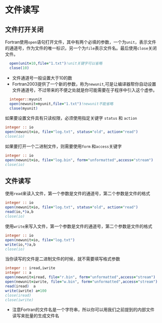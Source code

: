# 文件读写

## 文件打开关闭

Fortran使用`open`语句打开文件，其中有两个必填的参数，一个为`unit`，表示文件的通道号，作为文件的唯一标识，另一个为`file`表示文件名。最后使用`close`关闭文件。

``` fortran
  open(unit=10,file="1.txt")!unit关键字可以省略
  close(10)
```
- 文件通道号一般设置大于10的数
- Fortran2003提供了一个新的参数，称为`newunit`,可是让编译器帮你自动设置文件通道号，不过带来的不便之处就是你可能需要在子程序中引入这个虚参。
  
``` fortran
  integer::myunit
  open(newunit=myunit,file="1.txt")!newunit不能省略
  close(myunit)
```

如果要设置文件具有只读权限，必须使用指定关键字 `status` 和 `action`

``` fortran
integer :: io
open(newunit=io, file="log.txt", status="old", action="read")
close(io)
```

如果要打开一个二进制文件，则需要使用`form` 和`access`关键字

``` fortran
integer :: io
open(newunit=io, file="log.bin", form="unformatted",access="stream")
close(io)
```


## 文件读写

使用`read`来读入文件，第一个参数是文件的通道号，第二个参数是文件的格式
``` fortran
integer :: io
open(newunit=io, file="log.txt", status="old", action="read")
read(io,*)a,b
close(io)
```
使用`write`来写入文件，第一个参数是文件的通道号，第二个参数是文件的格式
``` fortran
integer :: io
open(newunit=io, file="log.txt")
write(io,*)a,b
close(io)
```

当你读写的文件是二进制文件的时候，就不需要填写格式参数

``` fortran
integer :: iread,iwrite
integer :: a
open(newunit=iread, file="r.bin", form="unformatted",access="stream")
open(newunit=iwrite, file="w.bin", form="unformatted",access="stream")
read(iread)  a
write(iwrite) a+100
close(iread)
close(iwrite)
```

- 注意Fortran的文件名是一个字符串，所以你可以用我们之前提到的内部文件读写来批量的生成文件名


